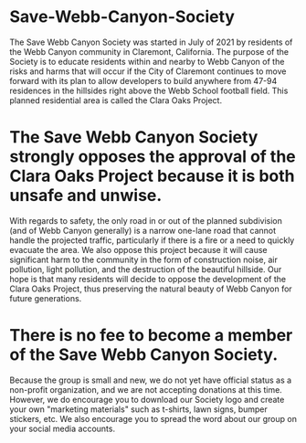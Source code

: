 # Save-Webb-Canyon-Society

The Save Webb Canyon Society was started in July of 2021 by residents of the Webb Canyon community in Claremont, California. The purpose of the Society is to educate residents within and nearby to Webb Canyon of the risks and harms that will occur if the City of Claremont continues to move forward with its plan to allow developers to build anywhere from 47-94 residences in the hillsides right above the Webb School football field.  This planned residential area is called the Clara Oaks Project.
# The Save Webb Canyon Society strongly opposes the approval of the Clara Oaks Project because it is both unsafe and unwise.  
With regards to safety, the only road in or out of the planned subdivision (and of Webb Canyon generally) is a narrow one-lane road that cannot handle the projected traffic, particularly if there is a fire or a need to quickly evacuate the area.  We also oppose this project because it will cause significant harm to the community in the form of construction noise, air pollution, light pollution, and the destruction of the beautiful hillside.  Our hope is that many residents will decide to oppose the development of the Clara Oaks Project, thus preserving the natural beauty of Webb Canyon for future generations. 
# There is no fee to become a member of the Save Webb Canyon Society.  
Because the group is small and new, we do not yet have official status as a non-profit organization, and we are not accepting donations at this time.  However, we do encourage you to download our Society logo and create your own "marketing materials" such as t-shirts, lawn signs, bumper stickers, etc.  We also encourage you to spread the word about our group on your social media accounts.
